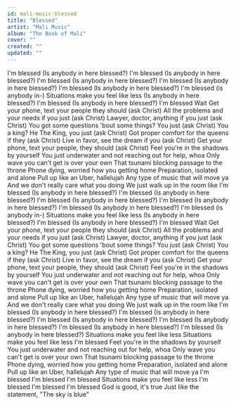 ```yaml
---
id: mali-music-blessed
title: "Blessed"
artist: "Mali Music"
album: "The Book of Mali"
cover: ""
created: ""
updated: ""
---
```


I'm blessed
(Is anybody in here blessed?)
I'm blessed
(Is anybody in here blessed?)
I'm blessed
(Is anybody in here blessed?)
I'm blessed
(Is anybody in here blessed?)
I'm blessed
(Is anybody in here blessed?)
I'm blessed (is anybody in-)
Situations make you feel like less
(Is anybody in here blessed?)
I'm blessed
(Is anybody in here blessed?)
I'm blessed
Wait
Get your phone, text your people they should (ask Christ)
All the problems and your needs if you just (ask Christ)
Lawyer, doctor, anything if you just (ask Christ)
You got some questions 'bout some things? You just (ask Christ)
You a king? He The King, you just (ask Christ)
Got proper comfort for the queens if they (ask Christ)
Live in favor, see the dream if you (ask Christ)
Get your phone, text your people, they should (ask Christ)
Feel you're in the shadows by yourself
You just underwater and not reaching out for help, whoa
Only wave you can't get is over your own
That tsunami blocking passage to the throne
Phone dying, worried how you getting home
Preparation, isolated and alone
Pull up like an Uber, hallelujah
Any type of music that will move ya
And we don't really care what you doing
We just walk up in the room like
I'm blessed
(Is anybody in here blessed?)
I'm blessed
(Is anybody in here blessed?)
I'm blessed
(Is anybody in here blessed?)
I'm blessed
(Is anybody in here blessed?)
I'm blessed
(Is anybody in here blessed?)
I'm blessed (is anybody in-)
Situations make you feel like less
(Is anybody in here blessed?)
I'm blessed
(Is anybody in here blessed?)
I'm blessed
Wait
Get your phone, text your people they should (ask Christ)
All the problems and your needs if you just (ask Christ)
Lawyer, doctor, anything if you just (ask Christ)
You got some questions 'bout some things? You just (ask Christ)
You a king? He The King, you just (ask Christ)
Got proper comfort for the queens if they (ask Christ)
Live in favor, see the dream if you (ask Christ)
Get your phone, text your people, they should (ask Christ)
Feel you're in the shadows by yourself
You just underwater and not reaching out for help, whoa
Only wave you can't get is over your own
That tsunami blocking passage to the throne
Phone dying, worried how you getting home
Preparation, isolated and alone
Pull up like an Uber, hallelujah
Any type of music that will move ya
And we don't really care what you doing
We just walk up in the room like
I'm blessed
(Is anybody in here blessed?)
I'm blessed
(Is anybody in here blessed?)
I'm blessed
(Is anybody in here blessed?)
I'm blessed
(Is anybody in here blessed?)
I'm blessed
(Is anybody in here blessed?)
I'm blessed (Is anybody in here blessed?)
Situations make you feel like less
Situations make you feel like less
I'm blessed
Feel you're in the shadows by yourself
You just underwater and not reaching out for help, whoa
Only wave you can't get is over your own
That tsunami blocking passage to the throne
Phone dying, worried how you getting home
Preparation, isolated and alone
Pull up like an Uber, hallelujah
Any type of music that will move ya
I'm blessed
I'm blessed
I'm blessed
Situations make you feel like less
I'm blessed
I'm blessed
I'm blessed
God is good, it's true
Just like the statement, "The sky is blue"